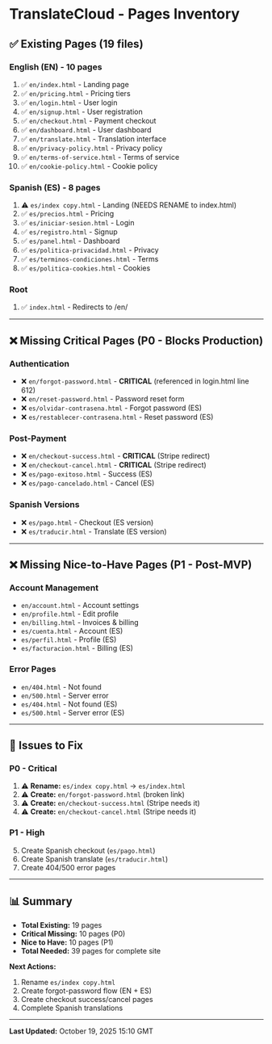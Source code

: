 # TranslateCloud - Pages Inventory

## ✅ Existing Pages (19 files)

### English (EN) - 10 pages
1. ✅ `en/index.html` - Landing page
2. ✅ `en/pricing.html` - Pricing tiers
3. ✅ `en/login.html` - User login
4. ✅ `en/signup.html` - User registration
5. ✅ `en/checkout.html` - Payment checkout
6. ✅ `en/dashboard.html` - User dashboard
7. ✅ `en/translate.html` - Translation interface
8. ✅ `en/privacy-policy.html` - Privacy policy
9. ✅ `en/terms-of-service.html` - Terms of service
10. ✅ `en/cookie-policy.html` - Cookie policy

### Spanish (ES) - 8 pages
1. ⚠️ `es/index copy.html` - Landing (NEEDS RENAME to index.html)
2. ✅ `es/precios.html` - Pricing
3. ✅ `es/iniciar-sesion.html` - Login
4. ✅ `es/registro.html` - Signup
5. ✅ `es/panel.html` - Dashboard
6. ✅ `es/politica-privacidad.html` - Privacy
7. ✅ `es/terminos-condiciones.html` - Terms
8. ✅ `es/politica-cookies.html` - Cookies

### Root
1. ✅ `index.html` - Redirects to /en/

---

## ❌ Missing Critical Pages (P0 - Blocks Production)

### Authentication
- ❌ `en/forgot-password.html` - **CRITICAL** (referenced in login.html line 612)
- ❌ `en/reset-password.html` - Password reset form
- ❌ `es/olvidar-contrasena.html` - Forgot password (ES)
- ❌ `es/restablecer-contrasena.html` - Reset password (ES)

### Post-Payment
- ❌ `en/checkout-success.html` - **CRITICAL** (Stripe redirect)
- ❌ `en/checkout-cancel.html` - **CRITICAL** (Stripe redirect)
- ❌ `es/pago-exitoso.html` - Success (ES)
- ❌ `es/pago-cancelado.html` - Cancel (ES)

### Spanish Versions
- ❌ `es/pago.html` - Checkout (ES version)
- ❌ `es/traducir.html` - Translate (ES version)

---

## ❌ Missing Nice-to-Have Pages (P1 - Post-MVP)

### Account Management
- `en/account.html` - Account settings
- `en/profile.html` - Edit profile
- `en/billing.html` - Invoices & billing
- `es/cuenta.html` - Account (ES)
- `es/perfil.html` - Profile (ES)
- `es/facturacion.html` - Billing (ES)

### Error Pages
- `en/404.html` - Not found
- `en/500.html` - Server error
- `es/404.html` - Not found (ES)
- `es/500.html` - Server error (ES)

---

## 🔧 Issues to Fix

### P0 - Critical
1. ⚠️ **Rename:** `es/index copy.html` → `es/index.html`
2. ⚠️ **Create:** `en/forgot-password.html` (broken link)
3. ⚠️ **Create:** `en/checkout-success.html` (Stripe needs it)
4. ⚠️ **Create:** `en/checkout-cancel.html` (Stripe needs it)

### P1 - High
5. Create Spanish checkout (`es/pago.html`)
6. Create Spanish translate (`es/traducir.html`)
7. Create 404/500 error pages

---

## 📊 Summary

- **Total Existing:** 19 pages
- **Critical Missing:** 10 pages (P0)
- **Nice to Have:** 10 pages (P1)
- **Total Needed:** 39 pages for complete site

**Next Actions:**
1. Rename `es/index copy.html`
2. Create forgot-password flow (EN + ES)
3. Create checkout success/cancel pages
4. Complete Spanish translations

---

**Last Updated:** October 19, 2025 15:10 GMT
